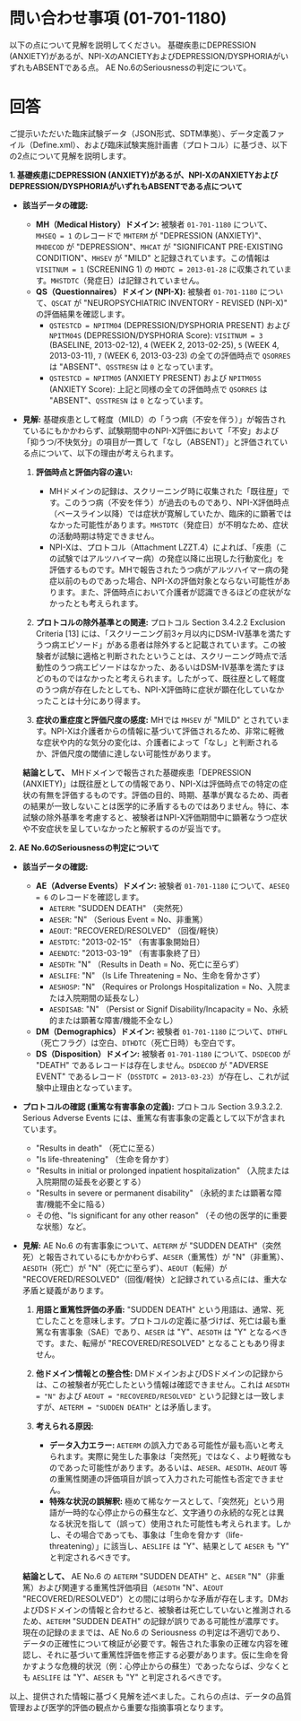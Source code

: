 # 問い合わせ事項 (01-701-1180)
以下の点について見解を説明してください。
基礎疾患にDEPRESSION (ANXIETY)があるが、NPI-XのANCIETYおよびDEPRESSION/DYSPHORIAがいずれもABSENTである点。
AE No.6のSeriousnessの判定について。

# 回答
ご提示いただいた臨床試験データ（JSON形式、SDTM準拠）、データ定義ファイル（Define.xml）、および臨床試験実施計画書（プロトコル）に基づき、以下の2点について見解を説明します。

**1. 基礎疾患にDEPRESSION (ANXIETY)があるが、NPI-XのANXIETYおよびDEPRESSION/DYSPHORIAがいずれもABSENTである点について**

*   **該当データの確認:**
    *   **MH（Medical History）ドメイン:**
        被験者 `01-701-1180` について、`MHSEQ = 1` のレコードで `MHTERM` が "DEPRESSION (ANXIETY)"、`MHDECOD` が "DEPRESSION"、`MHCAT` が "SIGNIFICANT PRE-EXISTING CONDITION"、`MHSEV` が "MILD" と記録されています。この情報は `VISITNUM = 1` (SCREENING 1) の `MHDTC = 2013-01-28` に収集されています。`MHSTDTC`（発症日）は記録されていません。
    *   **QS（Questionnaires）ドメイン (NPI-X):**
        被験者 `01-701-1180` について、`QSCAT` が "NEUROPSYCHIATRIC INVENTORY - REVISED (NPI-X)" の評価結果を確認します。
        *   `QSTESTCD = NPITM04` (DEPRESSION/DYSPHORIA PRESENT) および `NPITM04S` (DEPRESSION/DYSPHORIA Score):
            `VISITNUM = 3` (BASELINE, 2013-02-12), `4` (WEEK 2, 2013-02-25), `5` (WEEK 4, 2013-03-11), `7` (WEEK 6, 2013-03-23) の全ての評価時点で `QSORRES` は "ABSENT"、`QSSTRESN` は `0` となっています。
        *   `QSTESTCD = NPITM05` (ANXIETY PRESENT) および `NPITM05S` (ANXIETY Score):
            上記と同様の全ての評価時点で `QSORRES` は "ABSENT"、`QSSTRESN` は `0` となっています。

*   **見解:**
    基礎疾患として軽度（MILD）の「うつ病（不安を伴う）」が報告されているにもかかわらず、試験期間中のNPI-X評価において「不安」および「抑うつ/不快気分」の項目が一貫して「なし（ABSENT）」と評価されている点について、以下の理由が考えられます。

    1.  **評価時点と評価内容の違い:**
        *   MHドメインの記録は、スクリーニング時に収集された「既往歴」です。このうつ病（不安を伴う）が過去のものであり、NPI-X評価時点（ベースライン以降）では症状が寛解していたか、臨床的に顕著ではなかった可能性があります。`MHSTDTC`（発症日）が不明なため、症状の活動時期は特定できません。
        *   NPI-Xは、プロトコル（Attachment LZZT.4）によれば、「疾患（この試験ではアルツハイマー病）の発症以降に出現した行動変化」を評価するものです。MHで報告されたうつ病がアルツハイマー病の発症以前のものであった場合、NPI-Xの評価対象とならない可能性があります。また、評価時点において介護者が認識できるほどの症状がなかったとも考えられます。

    2.  **プロトコルの除外基準との関連:**
        プロトコル Section 3.4.2.2 Exclusion Criteria [13] には、「スクリーニング前3ヶ月以内にDSM-IV基準を満たすうつ病エピソード」がある患者は除外すると記載されています。この被験者が試験に適格と判断されたということは、スクリーニング時点で活動性のうつ病エピソードはなかった、あるいはDSM-IV基準を満たすほどのものではなかったと考えられます。したがって、既往歴として軽度のうつ病が存在したとしても、NPI-X評価時に症状が顕在化していなかったことは十分にあり得ます。

    3.  **症状の重症度と評価尺度の感度:**
        MHでは `MHSEV` が "MILD" とされています。NPI-Xは介護者からの情報に基づいて評価されるため、非常に軽微な症状や内的な気分の変化は、介護者によって「なし」と判断されるか、評価尺度の閾値に達しない可能性があります。

    **結論として、** MHドメインで報告された基礎疾患「DEPRESSION (ANXIETY)」は既往歴としての情報であり、NPI-Xは評価時点での特定の症状の有無を評価するものです。評価の目的、時期、基準が異なるため、両者の結果が一致しないことは医学的に矛盾するものではありません。特に、本試験の除外基準を考慮すると、被験者はNPI-X評価期間中に顕著なうつ症状や不安症状を呈していなかったと解釈するのが妥当です。

**2. AE No.6のSeriousnessの判定について**

*   **該当データの確認:**
    *   **AE（Adverse Events）ドメイン:**
        被験者 `01-701-1180` について、`AESEQ = 6` のレコードを確認します。
        *   `AETERM`: "SUDDEN DEATH" （突然死）
        *   `AESER`: "N" （Serious Event = No、非重篤）
        *   `AEOUT`: "RECOVERED/RESOLVED" （回復/軽快）
        *   `AESTDTC`: "2013-02-15" （有害事象開始日）
        *   `AEENDTC`: "2013-03-19" （有害事象終了日）
        *   `AESDTH`: "N" （Results in Death = No、死亡に至らず）
        *   `AESLIFE`: "N" （Is Life Threatening = No、生命を脅かさず）
        *   `AESHOSP`: "N" （Requires or Prolongs Hospitalization = No、入院または入院期間の延長なし）
        *   `AESDISAB`: "N" （Persist or Signif Disability/Incapacity = No、永続的または顕著な障害/機能不全なし）
    *   **DM（Demographics）ドメイン:**
        被験者 `01-701-1180` について、`DTHFL`（死亡フラグ）は空白、`DTHDTC`（死亡日時）も空白です。
    *   **DS（Disposition）ドメイン:**
        被験者 `01-701-1180` について、`DSDECOD` が "DEATH" であるレコードは存在しません。`DSDECOD` が "ADVERSE EVENT" であるレコード（`DSSTDTC = 2013-03-23`）が存在し、これが試験中止理由となっています。

*   **プロトコルの確認 (重篤な有害事象の定義):**
    プロトコル Section 3.9.3.2.2. Serious Adverse Events には、重篤な有害事象の定義として以下が含まれています。
    *   "Results in death" （死亡に至る）
    *   "Is life-threatening" （生命を脅かす）
    *   "Results in initial or prolonged inpatient hospitalization" （入院または入院期間の延長を必要とする）
    *   "Results in severe or permanent disability" （永続的または顕著な障害/機能不全に陥る）
    *   その他、"Is significant for any other reason" （その他の医学的に重要な状態）など。

*   **見解:**
    AE No.6 の有害事象について、`AETERM` が "SUDDEN DEATH"（突然死）と報告されているにもかかわらず、`AESER`（重篤性）が "N"（非重篤）、`AESDTH`（死亡）が "N"（死亡に至らず）、`AEOUT`（転帰）が "RECOVERED/RESOLVED"（回復/軽快）と記録されている点には、重大な矛盾と疑義があります。

    1.  **用語と重篤性評価の矛盾:**
        "SUDDEN DEATH" という用語は、通常、死亡したことを意味します。プロトコルの定義に基づけば、死亡は最も重篤な有害事象（SAE）であり、`AESER` は "Y"、`AESDTH` は "Y" となるべきです。また、転帰が "RECOVERED/RESOLVED" となることもあり得ません。

    2.  **他ドメイン情報との整合性:**
        DMドメインおよびDSドメインの記録からは、この被験者が死亡したという情報は確認できません。これは `AESDTH = "N"` および `AEOUT = "RECOVERED/RESOLVED"` という記録とは一致しますが、`AETERM = "SUDDEN DEATH"` とは矛盾します。

    3.  **考えられる原因:**
        *   **データ入力エラー:** `AETERM` の誤入力である可能性が最も高いと考えられます。実際に発生した事象は「突然死」ではなく、より軽微なものであった可能性があります。あるいは、`AESER`、`AESDTH`、`AEOUT` 等の重篤性関連の評価項目が誤って入力された可能性も否定できません。
        *   **特殊な状況の誤解釈:** 極めて稀なケースとして、「突然死」という用語が一時的な心停止からの蘇生など、文字通りの永続的な死とは異なる状況を指して（誤って）使用された可能性も考えられます。しかし、その場合であっても、事象は「生命を脅かす（life-threatening）」に該当し、`AESLIFE` は "Y"、結果として `AESER` も "Y" と判定されるべきです。

    **結論として、** AE No.6 の `AETERM` "SUDDEN DEATH" と、`AESER` "N"（非重篤）および関連する重篤性評価項目（`AESDTH` "N"、`AEOUT` "RECOVERED/RESOLVED"）との間には明らかな矛盾が存在します。DMおよびDSドメインの情報と合わせると、被験者は死亡していないと推測されるため、`AETERM` "SUDDEN DEATH" の記録が誤りである可能性が濃厚です。
    現在の記録のままでは、AE No.6 の Seriousness の判定は不適切であり、データの正確性について検証が必要です。報告された事象の正確な内容を確認し、それに基づいて重篤性評価を修正する必要があります。仮に生命を脅かすような危機的状況（例：心停止からの蘇生）であったならば、少なくとも `AESLIFE` は "Y"、`AESER` も "Y" と判定されるべきです。

以上、提供された情報に基づく見解を述べました。これらの点は、データの品質管理および医学的評価の観点から重要な指摘事項となります。